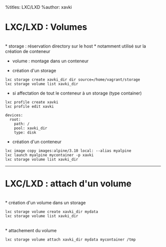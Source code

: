 %titles: LXC/LXD
%author: xavki

# LXC/LXD : Volumes

<br>
* storage : réservation directory sur le host
		* notamment utilisé sur la création de conteneur

* volume : montage dans un conteneur


* création d'un storage

```
lxc storage create xavki_dir dir source=/home/vagrant/storage
lxc storage volume list xavki_dir
```

* si affectation de tout le conteneur à un storage (type container)

```
lxc profile create xavki
lxc profile edit xavki

devices:
  root:
    path: /
    pool: xavki_dir
    type: disk
```

* création d'un conteneur

```
lxc image copy images:alpine/3.10 local: --alias myalpine
lxc launch myalpine mycontainer -p xavki
lxc storage volume list xavki_dir
```

----------------------------------------------------------------------------------


# LXC/LXD : attach d'un volume


<br>
* création d'un volume dans un storage

```
lxc storage volume create xavki_dir mydata
lxc storage volume list xavki_dir
```

<br>
* attachement du volume

```
lxc storage volume attach xavki_dir mydata mycontainer /tmp
```
